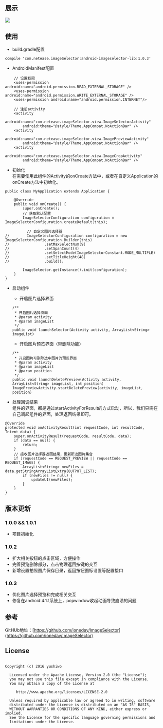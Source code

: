 ## 展示  
<img src="https://github.com/yushiwo/Universal-Image-Selector/blob/master/picture/test.gif?raw=true"/>

## 使用  
* build.gradle配置  

```
compile 'com.netease.imageSelector:android-imageselector-lib:1.0.3'
```
* AndroidManifest配置

```
	// 设置权限
	<uses-permission android:name="android.permission.READ_EXTERNAL_STORAGE" />
	<uses-permission android:name="android.permission.WRITE_EXTERNAL_STORAGE" />
	<uses-permission android:name="android.permission.INTERNET"/>
	
	// 注册activity
	<activity
        android:name="com.netease.imageSelector.view.ImageSelectorActivity"
        android:theme="@style/Theme.AppCompat.NoActionBar" />
    <activity
        android:name="com.netease.imageSelector.view.ImagePreviewActivity"
        android:theme="@style/Theme.AppCompat.NoActionBar" />
    <activity
        android:name="com.netease.imageSelector.view.ImageCropActivity"
        android:theme="@style/Theme.AppCompat.NoActionBar" />
```
* 初始化  
在需要使用此组件的Activity的onCreate方法中，或者在自定义Application的onCreate方法中初始化。

```
public class MyApplication extends Application {

    @Override
    public void onCreate() {
        super.onCreate();
        // 获取默认配置
        ImageSelectorConfiguration configuration = ImageSelectorConfiguration.createDefault(this);

		  // 自定义图片选择器
//        ImageSelectorConfiguration configuration = new ImageSelectorConfiguration.Builder(this)
//                .setMaxSelectNum(9)
//                .setSpanCount(4)
//                .setSelectMode(ImageSelectorConstant.MODE_MULTIPLE)
//                .setTitleHeight(48)
//                .build();
		  
        ImageSelector.getInstance().init(configuration);
    }
}
```
* 启动组件  
	* 开启图片选择界面  
	
	```
	/**
     * 开启图片选择页面
     * @param activity
     * @param imageList
     */
    public void launchSelector(Activity activity, ArrayList<String> imageList)
	```
	* 开启图片预览界面（带删除功能）  
	
	```
	/**
     * 开启图片可删除选中图片的预览界面
     * @param activity
     * @param imageList
     * @param position
     */
    public void launchDeletePreview(Activity activity, ArrayList<String> imageList, int position)  ImagePreviewActivity.startDeletePreview(activity, imageList, position)
	```
* 处理回调结果  
组件的界面，都是通过startActivityForResult的方式启动，所以，我们只需在自己调起组件的界面，处理返回结果即可。

```
@Override
protected void onActivityResult(int requestCode, int resultCode, Intent data) {
    super.onActivityResult(requestCode, resultCode, data);
    if (data == null) {
        return;
    }
    // 接收图片选择器返回结果，更新所选图片集合
    if (requestCode == REQUEST_PREVIEW || requestCode == REQUEST_IMAGE) {
        ArrayList<String> newFiles = data.getStringArrayListExtra(OUTPUT_LIST);
        if (newFiles != null) {
            updateUI(newFiles);
        }
    }
}
```

## 版本更新

### 1.0.0 && 1.0.1
* 项目初始化  

### 1.0.2  
* 扩大相关按钮的点击区域，方便操作
* 完善预览删除部分，点击物理返回按键的交互
* 新增设置拍照图片保存目录，返回按钮图标设置等配置接口  

### 1.0.3  
* 优化图片选择预览和完成相关交互
* 修复在android 4.1.1系统上，popwindow收起动画导致崩溃的问题

## 参考
GitHUb地址：[https://github.com/ioneday/ImageSelector](https://github.com/ioneday/ImageSelector)

## License
```

Copyright (c) 2016 yushiwo

  Licensed under the Apache License, Version 2.0 (the "License");
  you may not use this file except in compliance with the License.
  You may obtain a copy of the License at

     http://www.apache.org/licenses/LICENSE-2.0

  Unless required by applicable law or agreed to in writing, software
  distributed under the License is distributed on an "AS IS" BASIS,
  WITHOUT WARRANTIES OR CONDITIONS OF ANY KIND, either express or implied.
  See the License for the specific language governing permissions and
  limitations under the License.
```